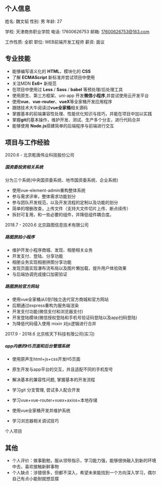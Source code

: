 ## 个⼈信息

姓名: 魏文韬											性别: 男										 年龄: 27

学校: 天津商务职业学院						 电话: 17600626753					 邮箱: 17600626753@163.com

工作性质: 全职										职位: WEB前端开发工程师		   薪资: 面议

## 专业技能

- 能够编写语义化的 **HTML**，模块化的 **CSS**
- 了解 **ECMAScript** 新标准并尝试项目中使用
- 关注MDN **Es6+** 新规范
- 在项目中使用过 **Less** / **Sass** / **babel** 等预处理/后处理工具
- 使用原生、第三方框架、uni-app 开发**微信小程序**,并尝试使用云开发平台
- 使用**vue**、**vue-router**、**vueX**等全家桶开发应用程序
- 跟随技术大牛阅读过**vue全家桶**相关源码
- 掌握基本的前端兼容性处理、性能优化知识与技巧，并能在项目中加以实践
- 掌握**git**的基本操作，维护开发、测试、生产多个分支，进行代码合并
- 能够使用 **Node.js**搭建简单的后端程序与前端进行交互

## 项⽬与工作经验

2020.6 -															北京乾唐伟业科技股份公司

##### 国资委投资相关系统

分为三个系统(中央国资委系统、地市国资委系统、企业系统)

- 使用vue-element-admin重构整体系统
- 参与需求评审，整体需求功能划分
- 参与团队开发规范，以及开发流程的定制以及功能的划分
- 简单的增删改查，上传文件（支持大文件切片上传、断点续传）
- 拆封可复用，和一些必要的组件，并降低组件耦合度。

2018.7 - 2020.6											  北京路图信息技术有限公司

##### 路图旅拍小程序

- 维护开发小程序商城、发现、相册相关业务
- 开发支付、登陆、分享功能
- 相册业务实现相册拼图分享功能
- 发现页面实现瀑布流布局以及图片懒加载，提升用户体验效果
- 与后端协调完成接口加密验证

##### 路图旅拍官方网站

- 使用vue全家桶从0到1独立迭代官方商城和官方网站
- 后期通过express重构为服务端渲染
- 开发支付功能(微信支付和浏览器支付)
- 开发登陆模块(微信授权登陆和手机号验证码登陆以及app扫码登陆)
- 为降低代码侵入使用 mixin 对js逻辑进行合并

2017.9 - 2018.6											  北京核天下科技有限公司(实习)

##### app内嵌的H5页面和后台管理系统

- 使用原声生html+js+css开发H5页面
- 原生开发与app平台的交互，并且适配不同的手机型号
- 解决基本的兼容性问题, 掌握基本的开发流程
- 学习git 分支管理, 尝试多人配合开发

- 学习vue+vue-router+vuex+axios+本地存储
- 使用vue全家桶开发并维护系统
- 学习浏览器相关调试技巧

个人项目

## 其他

- 个人评价：做事勤勉，服从领导指示，学习能力强，能够很快融入到新的环境中去，喜欢接触新鲜事物
- 个人缺点：涉猎很多，但都不深入，希望未来能找到一个方向深入学习，偶尔自己有点小能耐就想显摆

